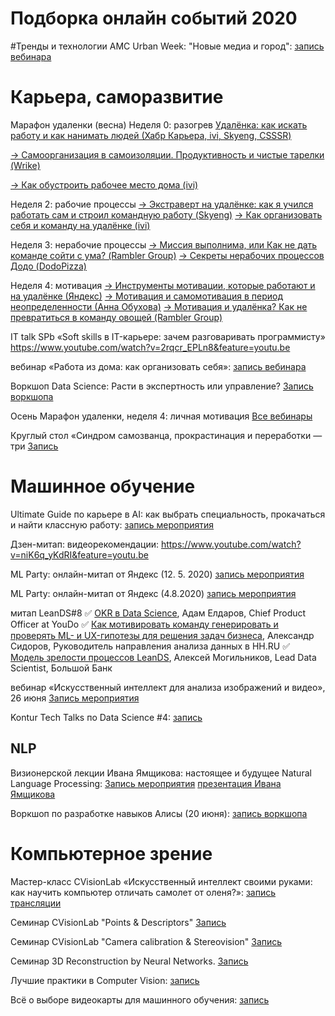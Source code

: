 # Подборка онлайн событий 2020
#Тренды и технологии
AMC Urban Week: "Новые медиа и город": [запись вебинара](https://www.facebook.com/acmoscow/videos/3587380021295782/)

# Карьера, саморазвитие
Марафон удаленки (весна)
Неделя 0: разогрев
[Удалёнка: как искать работу и как нанимать людей (Хабр Карьера, ivi, Skyeng, CSSSR)](https://www.youtube.com/watch?v=8rRr4j7hLhM&feature=youtu.be&utm_source=%D0%9F%D0%BE%D0%B4%D0%BF%D0%B8%D1%81%D1%87%D0%B8%D0%BA%D0%B8+%D0%BC%D0%B0%D1%80%D0%B0%D1%84%D0%BE%D0%BD%D0%B0+%D1%83%D0%B4%D0%B0%D0%BB%D1%91%D0%BD%D0%BA%D0%B8&utm_campaign=f084ac0eb6-EMAIL_CAMPAIGN_2020_04_17_12_52_COPY_01&utm_medium=email&utm_term=0_9cd59281eb-f084ac0eb6-107902921)

[→ Самоорганизация в самоизоляции. Продуктивность и чистые тарелки (Wrike)](https://tmtm.us12.list-manage.com/track/click?u=c9293ae583d40d34d5a2a8353&id=a762645ec6&e=02a534c416)

[→ Как обустроить рабочее место дома (ivi)](https://tmtm.us12.list-manage.com/track/click?u=c9293ae583d40d34d5a2a8353&id=7fb732940e&e=02a534c416)

Неделя 2: рабочие процессы
[→ Экстраверт на удалёнке: как я учился работать сам и строил командную работу (Skyeng)](https://tmtm.us12.list-manage.com/track/click?u=c9293ae583d40d34d5a2a8353&id=4b18a3a9e8&e=02a534c416)
[→ Как организовать себя и команду на удалёнке (ivi)](https://tmtm.us12.list-manage.com/track/click?u=c9293ae583d40d34d5a2a8353&id=89589499ef&e=02a534c416)

Неделя 3: нерабочие процессы
[→ Миссия выполнима, или Как не дать команде сойти с ума? (Rambler Group)](https://tmtm.us12.list-manage.com/track/click?u=c9293ae583d40d34d5a2a8353&id=a747ee7f5f&e=02a534c416)
[→ Секреты нерабочих процессов Додо (DodoPizza)](https://tmtm.us12.list-manage.com/track/click?u=c9293ae583d40d34d5a2a8353&id=c0ee23b2fd&e=02a534c416)

Неделя 4: мотивация
[→ Инструменты мотивации, которые работают и на удалёнке (Яндекс)](https://tmtm.us12.list-manage.com/track/click?u=c9293ae583d40d34d5a2a8353&id=9d9e9cd81c&e=02a534c416)
[→ Мотивация и самомотивация в период неопределенности (Анна Обухова)](https://tmtm.us12.list-manage.com/track/click?u=c9293ae583d40d34d5a2a8353&id=5780360bb3&e=02a534c416)
[→ Мотивация и удалёнка? Как не превратиться в команду овощей (Rambler Group)](https://tmtm.us12.list-manage.com/track/click?u=c9293ae583d40d34d5a2a8353&id=30b2eea3d8&e=02a534c416)


IT talk SPb «Soft skills в IT-карьере: зачем разговаривать программисту»
https://www.youtube.com/watch?v=2rqcr_EPLn8&feature=youtu.be

вебинар «Работа из дома: как организовать себя»: 
[запись вебинара](https://geekbrains.ru/events/2359?utm_source=emarsys&utm_medium=email&utm_campaign=emarsys_email_design_webinar_after_new&utm_term=1680333&utm_content=swebinars&sc_src=email_1680333&sc_lid=128600176&sc_uid=hqSANzYQXm&sc_llid=25733&sc_customer=4555033)


Воркшоп Data Science: Расти в экспертность или управление?
[Запись воркшопа](https://youtu.be/K98bnFd15JM)

Осень
Марафон удаленки, неделя 4: личная мотивация
[Все вебинары](https://m.habr.com/ru/company/habr_career/blog/530586/)

Круглый стол «Синдром самозванца, прокрастинация и переработки — три
[Запись](https://www.google.com/url?q=https://youtu.be/KukN2AVaF-M&amp;sa=D&amp;ust=1606740738988000&amp;usg=AOvVaw3wykNTQVlP0CZKZ4SXJGTr)

# Машинное обучение
Ultimate Guide по карьере в AI: как выбрать специальность, прокачаться и найти классную работу: [запись мероприятия](https://www.youtube.com/watch?v=zWgOfikEqwU&feature=youtu.be)

Дзен-митап: видеорекомендации:
https://www.youtube.com/watch?v=niK6q_yKdRI&feature=youtu.be

ML Party: онлайн-митап от Яндекс (12. 5. 2020)
[запись мероприятия](https://www.youtube.com/watch?v=VKh5fd-4C-Y&)

ML Party: онлайн-митап от Яндекс (4.8.2020)
[запись мероприятия](https://www.youtube.com/watch?v=4Qt-hKRIEig)

митап LeanDS#8
✅ [OKR в Data Science](https://www.youtube.com/watch?v=WAZb1GsvGBY&feature=youtu.be&ab_channel=LeanDS_RU), Адам Елдаров, Chief Product Officer at YouDo
✅ [Как мотивировать команду генерировать и проверять ML- и UX-гипотезы для решения задач бизнеса](https://www.youtube.com/watch?v=NEKc6nm_aNg&feature=youtu.be&ab_channel=LeanDS_RU), Александр Сидоров, Руководитель направления анализа данных в HH.RU
✅ [Модель зрелости процессов LeanDS](https://s7425950.sendpul.se/go/ec/28b0aeca2021cbae442b34a9d8b5e351/ci/MzA1Mzc4MQ==/ui/NzQyNTk1MA==/li/MTA2MTI5MTg=/re/dmxhZHByaXZhbG92MTk5MEBnbWFpbC5jb20=/l/aHR0cHMlM0ElMkYlMkZ5b3V0dS5iZSUyRnhsdzh2Z2VlNWJV/ls/2e085409f896f1c8774bddc694113f1b8832552fb6e6ab39fcd2dd466e45d5eb151c341b8cbb3ba0ed93c8a6e3cfe3e606fe382e873a9faceb076ae0097693a5a5213ce056eb872996b1bd131af768089bade87fadfd0f1f144d54c2954471413ab5ce3fa1f5c2b6d5334e3cdbc25fab7c22431e316e1b2ae2de86de8f961e87/), Алексей Могильников, Lead Data Scientist, Большой Банк

вебинар «Искусственный интеллект для анализа изображений и видео», 26 июня
[Запись мероприятия](https://www.youtube.com/watch?v=521yymFFikg&feature=youtu.be&ab_channel=%D0%98%D0%BD%D1%84%D0%BE%D1%81%D0%B8%D1%81%D1%82%D0%B5%D0%BC%D1%8B%D0%94%D0%B6%D0%B5%D1%82)


Kontur Tech Talks по Data Science #4: [запись](https://www.youtube.com/watch?v=mOSETAvR4HE&ab_channel=%D0%A2%D0%B5%D1%85%D0%BD%D0%BE%D0%BB%D0%BE%D0%B3%D0%B8%D0%B8%D0%B2%D0%9A%D0%BE%D0%BD%D1%82%D1%83%D1%80%D0%B5)


## NLP
Визионерской лекции Ивана Ямщикова: настоящее и будущее Natural Language Processing:
[Запись мероприятия](https://www.youtube.com/watch?v=tD4fQ1FyspE)
[презентация Ивана Ямщикова](https://drive.google.com/file/d/1APk9DCom7gBCrzLp6voH69-4rDCa1vNL/view?usp=sharing)

Воркшоп по разработке навыков Алисы (20 июня):
[запись воркшопа](https://www.youtube.com/watch?v=QyN9DUaLQ3c&feature=emb_title%0A++&utm_source=yandex&utm_medium=email&utm_campaign=sendr-273380)


# Компьютерное зрение
Мастер-класс CVisionLab «Искусственный интеллект своими руками: как научить компьютер отличать самолет от оленя?»: 
[запись трансляции](https://www.youtube.com/watch?v=izRv1HVLJ9A&utm_source=newslett&ab_channel=CVisionLab)

Семинар CVisionLab "Points & Descriptors"
[Запись](https://www.youtube.com/watch?v=xyM-ebZ4T-Y&feature=youtu.be&ab_channel=CVisionLab)

Семинар CVisionLab "Camera calibration & Stereovision"
[Запись](https://www.youtube.com/watch?v=L2tp-EaUxhQ&feature=youtu.be&ab_channel=CVisionLab)

Семинар 3D Reconstruction by Neural Networks.
[Запись](https://www.youtube.com/watch?v=xg2E2z24N1c&feature=youtu.be&ab_channel=CVisionLab)

Лучшие практики в Computer Vision: [запись](https://youtu.be/YgLr9VUpSxU)


Всё о выборе видеокарты для машинного обучения: [запись](https://www.youtube.com/watch?v=k6WEQN_0Oh0&feature=youtu.be&ab_channel=%D0%A1%D0%B5%D1%80%D0%B3%D0%B5%D0%B9%D0%92%D0%B5%D0%BD%D0%B5%D1%86%D0%BA%D0%B8%D0%B9)
